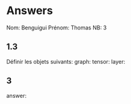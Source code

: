 # Answers

Nom: Benguigui
Prénom: Thomas
NB: 3

## 1.3
Définir les objets suivants:
graph:
tensor:
layer:

## 3
answer:
